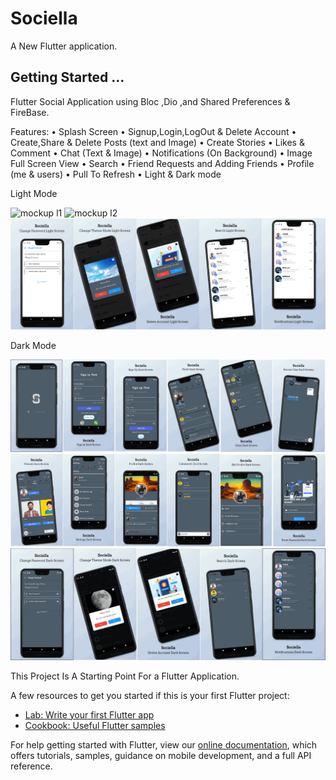 # Sociella

A New Flutter application.

## Getting Started ...

Flutter Social Application using Bloc ,Dio ,and Shared Preferences & FireBase.

Features:
• Splash Screen
• Signup,Login,LogOut & Delete Account
• Create,Share & Delete Posts (text and Image)
• Create Stories
• Likes & Comment 
• Chat (Text & Image)
• Notifications (On Background)
• Image Full Screen View
• Search
• Friend Requests and Adding Friends
• Profile (me & users)
• Pull To Refresh
• Light & Dark mode

Light Mode

![mockup l1](https://raw.githubusercontent.com/ZEMKamel/mockups/main/mockups/Sociella%20Mockup%20%20L1.pngtoken=GHSAT0AAAAAABYULGH6OE7PCW6GTTFANC3OYZN4P3A)
![mockup l2](https://raw.githubusercontent.com/ZEMKamel/mockups/main/mockups/Sociella%20Mockup%20%20L2.pngtoken=GHSAT0AAAAAABYULGH6CYP53HP4JU2HFWVOYZN4QBA)
![mockup l3](https://raw.githubusercontent.com/ZEM-Kamel/mockups/main/mockups/Sociella%20Mockup%20%20L3.png?token=GHSAT0AAAAAABYULGH6SF5T2XBCEGV4HGZMYZN4QDA)

Dark Mode

![mockup d1](https://raw.githubusercontent.com/ZEM-Kamel/mockups/main/mockups/Sociella%20Mockup%20D1.png?token=GHSAT0AAAAAABYULGH6PADWZBWLG4AXWJISYZN4QHQ)
![mockup d2](https://raw.githubusercontent.com/ZEM-Kamel/mockups/main/mockups/Sociella%20Mockup%20%20D2.png?token=GHSAT0AAAAAABYULGH6IKNBCSKGLFVKYBGAYZN4QIQ)
![mockup d3](https://raw.githubusercontent.com/ZEM-Kamel/mockups/main/mockups/Sociella%20Mockup%20%20D3.png?token=GHSAT0AAAAAABYULGH7FPOTT4LZINXXRVBAYZN4QKQ)

This Project Is A Starting Point For a Flutter Application.

A few resources to get you started if this is your first Flutter project:

- [Lab: Write your first Flutter app](https://flutter.dev/docs/get-started/codelab)
- [Cookbook: Useful Flutter samples](https://flutter.dev/docs/cookbook)

For help getting started with Flutter, view our
[online documentation](https://flutter.dev/docs), which offers tutorials,
samples, guidance on mobile development, and a full API reference.
